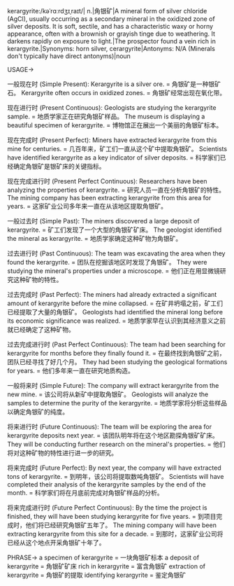 kerargyrite:/kəˈrɑːrdʒɪˌraɪt/| n.|角银矿|A mineral form of silver chloride (AgCl), usually occurring as a secondary mineral in the oxidized zone of silver deposits.  It is soft, sectile, and has a characteristic waxy or horny appearance, often with a brownish or grayish tinge due to weathering.  It darkens rapidly on exposure to light.|The prospector found a vein rich in kerargyrite.|Synonyms: horn silver, cerargyrite|Antonyms: N/A (Minerals don't typically have direct antonyms)|noun


USAGE->

一般现在时 (Simple Present):
Kerargyrite is a silver ore. = 角银矿是一种银矿石。
Kerargyrite often occurs in oxidized zones. = 角银矿经常出现在氧化带。

现在进行时 (Present Continuous):
Geologists are studying the kerargyrite sample. = 地质学家正在研究角银矿样品。
The museum is displaying a beautiful specimen of kerargyrite. = 博物馆正在展出一个美丽的角银矿标本。

现在完成时 (Present Perfect):
Miners have extracted kerargyrite from this mine for centuries. = 几百年来，矿工们一直从这个矿中提取角银矿。
Scientists have identified kerargyrite as a key indicator of silver deposits. = 科学家们已经确定角银矿是银矿床的关键指标。

现在完成进行时 (Present Perfect Continuous):
Researchers have been analyzing the properties of kerargyrite. = 研究人员一直在分析角银矿的特性。
The mining company has been extracting kerargyrite from this area for years. = 这家矿业公司多年来一直在从该地区提取角银矿。

一般过去时 (Simple Past):
The miners discovered a large deposit of kerargyrite. = 矿工们发现了一个大型的角银矿矿床。
The geologist identified the mineral as kerargyrite. = 地质学家确定这种矿物为角银矿。

过去进行时 (Past Continuous):
The team was excavating the area when they found the kerargyrite. = 团队在挖掘该地区时发现了角银矿。
They were studying the mineral's properties under a microscope. = 他们正在用显微镜研究这种矿物的特性。

过去完成时 (Past Perfect):
The miners had already extracted a significant amount of kerargyrite before the mine collapsed. = 在矿井坍塌之前，矿工们已经提取了大量的角银矿。
Geologists had identified the mineral long before its economic significance was realized. = 地质学家早在认识到其经济意义之前就已经确定了这种矿物。

过去完成进行时 (Past Perfect Continuous):
The team had been searching for kerargyrite for months before they finally found it. = 在最终找到角银矿之前，团队已经寻找了好几个月。
They had been studying the geological formations for years. = 他们多年来一直在研究地质构造。

一般将来时 (Simple Future):
The company will extract kerargyrite from the new mine. = 该公司将从新矿中提取角银矿。
Geologists will analyze the samples to determine the purity of the kerargyrite. = 地质学家将分析这些样品以确定角银矿的纯度。

将来进行时 (Future Continuous):
The team will be exploring the area for kerargyrite deposits next year. = 该团队明年将在这个地区勘探角银矿矿床。
They will be conducting further research on the mineral's properties. = 他们将对这种矿物的特性进行进一步的研究。

将来完成时 (Future Perfect):
By next year, the company will have extracted tons of kerargyrite. = 到明年，该公司将提取数吨角银矿。
Scientists will have completed their analysis of the kerargyrite samples by the end of the month. = 科学家们将在月底前完成对角银矿样品的分析。

将来完成进行时 (Future Perfect Continuous):
By the time the project is finished, they will have been studying kerargyrite for five years. = 到项目完成时，他们将已经研究角银矿五年了。
The mining company will have been extracting kerargyrite from this site for a decade. = 到那时，这家矿业公司将已经从这个地点开采角银矿十年了。


PHRASE->
a specimen of kerargyrite = 一块角银矿标本
a deposit of kerargyrite = 角银矿矿床
rich in kerargyrite = 富含角银矿
extraction of kerargyrite = 角银矿的提取
identifying kerargyrite = 鉴定角银矿
